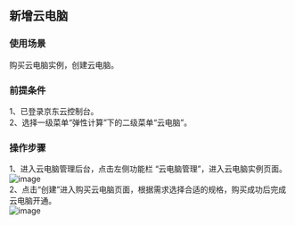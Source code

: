 ## 新增云电脑
### 使用场景
购买云电脑实例，创建云电脑。<br>
### 前提条件
1、已登录京东云控制台。<br>
2、选择一级菜单“弹性计算”下的二级菜单“云电脑”。<br>
### 操作步骤
1、进入云电脑管理后台，点击左侧功能栏  “云电脑管理”，进入云电脑实例页面。<br>
![image](https://user-images.githubusercontent.com/103625856/172815250-f4d13f59-ad8e-4b41-8f9f-bc50226368a8.png)<br>
2、点击“创建”进入购买云电脑页面，根据需求选择合适的规格，购买成功后完成云电脑开通。<br>
![image](https://user-images.githubusercontent.com/103625856/172815580-81b9f839-0de1-4485-b2e7-c0433da15971.png)<br>




